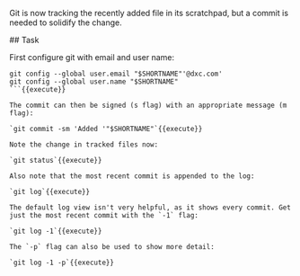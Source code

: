 Git is now tracking the recently added file in its scratchpad, but a commit is needed to solidify the change.

## Task

First configure git with email and user name:

```
git config --global user.email "$SHORTNAME"'@dxc.com'
git config --global user.name "$SHORTNAME"
```{{execute}}

The commit can then be signed (s flag) with an appropriate message (m flag):

`git commit -sm 'Added '"$SHORTNAME"`{{execute}}

Note the change in tracked files now:

`git status`{{execute}}

Also note that the most recent commit is appended to the log:

`git log`{{execute}}

The default log view isn't very helpful, as it shows every commit. Get just the most recent commit with the `-1` flag:

`git log -1`{{execute}}

The `-p` flag can also be used to show more detail:

`git log -1 -p`{{execute}}
